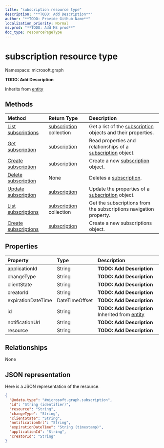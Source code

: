 ```yaml
---
title: "subscription resource type"
description: "**TODO: Add Description**"
author: "**TODO: Provide Github Name**"
localization_priority: Normal
ms.prod: "**TODO: Add MS prod**"
doc_type: resourcePageType
---
```


# subscription resource type


Namespace: microsoft.graph

**TODO: Add Description**


Inherits from [entity](../resources/entity.md)

## Methods
|Method|Return Type|Description|
|:---|:---|:---|
|[List subscriptions](../api/subscription-list.md)|[subscription](../resources/subscription.md) collection|Get a list of the [subscription](../resources/subscription.md) objects and their properties.|
|[Get subscription](../api/subscription-get.md)|[subscription](../resources/subscription.md)|Read properties and relationships of a [subscription](../resources/subscription.md) object.|
|[Create subscription](../api/subscription-post-subscriptions.md)|[subscription](../resources/subscription.md)|Create a new [subscription](../resources/subscription.md) object.|
|[Delete subscription](../api/subscription-delete.md)|None|Deletes a [subscription](../resources/subscription.md).|
|[Update subscription](../api/subscription-update.md)|[subscription](../resources/subscription.md)|Update the properties of a [subscription](../resources/subscription.md) object.|
|[List subscriptions](../api/driveitem-list-subscriptions.md)|[subscription](../resources/subscription.md) collection|Get the subscriptions from the subscriptions navigation property.|
|[Create subscriptions](../api/driveitem-post-subscriptions.md)|[subscription](../resources/subscription.md)|Create a new subscriptions object.|

## Properties
|Property|Type|Description|
|:---|:---|:---|
|applicationId|String|**TODO: Add Description**|
|changeType|String|**TODO: Add Description**|
|clientState|String|**TODO: Add Description**|
|creatorId|String|**TODO: Add Description**|
|expirationDateTime|DateTimeOffset|**TODO: Add Description**|
|id|String|**TODO: Add Description** Inherited from [entity](../resources/entity.md)|
|notificationUrl|String|**TODO: Add Description**|
|resource|String|**TODO: Add Description**|

## Relationships
None

## JSON representation
Here is a JSON representation of the resource.
<!-- {
  "blockType": "resource",
  "keyProperty": "id",
  "@odata.type": "microsoft.graph.subscription",
  "baseType": "microsoft.graph.entity",
  "openType": false
}
-->
``` json
{
  "@odata.type": "#microsoft.graph.subscription",
  "id": "String (identifier)",
  "resource": "String",
  "changeType": "String",
  "clientState": "String",
  "notificationUrl": "String",
  "expirationDateTime": "String (timestamp)",
  "applicationId": "String",
  "creatorId": "String"
}
```

